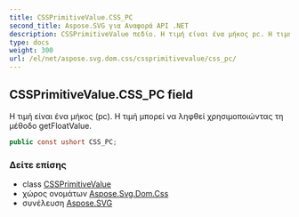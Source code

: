 ```yaml
---
title: CSSPrimitiveValue.CSS_PC
second_title: Aspose.SVG για Αναφορά API .NET
description: CSSPrimitiveValue πεδίο. Η τιμή είναι ένα μήκος pc. Η τιμή μπορεί να ληφθεί χρησιμοποιώντας τη μέθοδο getFloatValue.
type: docs
weight: 300
url: /el/net/aspose.svg.dom.css/cssprimitivevalue/css_pc/
---
```

## CSSPrimitiveValue.CSS_PC field

Η τιμή είναι ένα μήκος (pc). Η τιμή μπορεί να ληφθεί χρησιμοποιώντας τη μέθοδο getFloatValue.

```csharp
public const ushort CSS_PC;
```

### Δείτε επίσης

* class [CSSPrimitiveValue](../)
* χώρος ονομάτων [Aspose.Svg.Dom.Css](../../cssprimitivevalue/)
* συνέλευση [Aspose.SVG](../../../)


